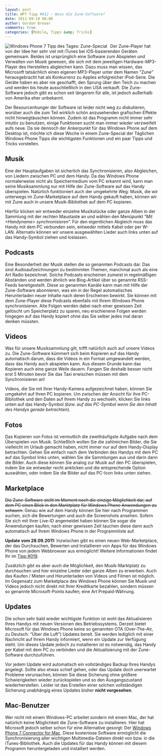 ```yaml
---
layout: post
title: WP7-Tipp #012 – Wozu die Zune-Software?
date: 2011-09-19 08:00
author: Gordon Breuer
comments: true
categories: [Mobile, Tipps &amp; Tricks]
---
```

<p><img style="margin: 0px 10px 0px 0px; display: inline; float: left;" title="" src="http://anheledirwp.blob.core.windows.net/wordpress/2011/09/zune.png" alt="Windows Phone 7 Tipp des Tages: Zune-Special" align="left" /></p>
<p>Der Zune-Player hat von der Idee her sehr viel mit iTunes bei iOS-basierenden Ger&auml;ten gemeinsam. Beides ist urspr&uuml;nglich eine Software zum Abspielen und Verwalten von Musik gewesen, die sich mit dem jeweiligen Hardware-MP3-Player des Herstellers abgleichen kann. Dazu muss man wissen, das Microsoft tats&auml;chlich einen eigenen MP3-Player unter dem Namen &ldquo;Zune&rdquo; herausgebracht hat als Konkurrenz zu Apples erfolgreicher iPod-Serie. Die Ger&auml;te haben es aber nie geschafft, den Sprung &uuml;ber den Teich zu machen und werden bis heute ausschlie&szlig;lich in den USA verkauft. Die Zune-Software jedoch gibt es schon seit l&auml;ngerem f&uuml;r alle, ist jedoch au&szlig;erhalb von Amerika eher unbekannt.</p>
<p>Der Resourcenhunger der Software ist leider nicht weg zu diskutieren, wor&uuml;ber auch die zum Teil wirklich sch&ouml;n anzusehenden grafischen Effekte nicht hinwegt&auml;uschen k&ouml;nnen. Zudem ist das Programm nicht immer sehr intuitiv zu benutzen, einige Funktionen sucht man immer wieder verzweifelt aufs neue. Da sie dennoch der Ankerpunkt f&uuml;r das Windows Phone auf dem Desktop ist, m&ouml;chte ich diese Woche in einem Zune-Special der T&auml;glichen Windows Phone Tipps die wichtigsten Funktionen und ein paar Tipps und Tricks vorstellen.</p>
<h2>Musik</h2>
<p>Eine der Hauptaufgaben ist sicherlich das Synchronisieren, also Abgleichen, von Liedern zwischen PC und dem Handy. Da das Windows Phone normalerweise nicht als Speichermedium vom PC erkannt wird, kann man seine Musiksammlung nur mit Hilfe der Zune-Software auf das Handy &uuml;berspielen. Nat&uuml;rlich funktioniert auch der umgekehrte Weg: Musik, die wir unterwegs im Zune-Marketplace auf dem Handy gekauft haben, k&ouml;nnen wir mit Zune auch in unsere Musik-Bibliothek auf dem PC kopieren.</p>
<p>Hierf&uuml;r klicken wir entweder einzelne Musikst&uuml;cke oder ganze Alben in der Sammlung mit der rechten Maustaste an und w&auml;hlen den Men&uuml;punkt &ldquo;<em>Mit &lt;Handyname&gt; synchronisieren</em>&rdquo;. F&uuml;r den eigentlichen Abgleich muss das Handy mit dem PC verbunden sein, entweder mittels Kabel oder per W-LAN. Alternativ k&ouml;nnen wir unsere ausgew&auml;hlten Lieder auch links unten auf das Handy-Symbol ziehen und loslassen.</p>
<h2>Podcasts</h2>
<p>Eine Besonderheit der Musik stellen die so genannten Podcasts dar. Das sind Audioaufzeichnungen zu bestimmten Themen, manchmal auch als eine Art Radio bezeichnet. Solche Podcasts erscheinen zumeist in regelm&auml;&szlig;igen Abst&auml;nden und werden &auml;hnlich wie Blog-Artikel &uuml;ber so genannte RSS-Feeds bereitgestellt. Diese so genannten Kan&auml;le kann man mit Hilfe der Zune-Software abonnieren, was ein in der Regel automatisches Herunterladen neuer Inhalte nach deren Erscheinen bewirkt. Sie k&ouml;nnen mit dem Zune-Player diese Podcasts ebenfalls mit Ihrem Windows Phone synchronisieren. Alte Folgen werden dabei nach einer gewissen Zeit gel&ouml;scht um Speicherplatz zu sparen, neu erschienene Folgen werden hingegen auf das Handy kopiert ohne das Sie selber jedes mal daran denken m&uuml;ssten.</p>
<h2>Videos</h2>
<p>Was f&uuml;r unsere Musiksammlung gilt, trifft nat&uuml;rlich auch auf unsere Videos zu. Die Zune-Software k&uuml;mmert sich beim Kopieren auf das Handy automatisch darum, dass die Videos in ein Format umgewandelt werden, dass das Handy auch abspielen kann. Aus diesem Grunde kann das Kopieren auch eine ganze Weile dauern. Fangen Sie deshalb besser nicht erst 5 Minuten bevor Sie das Taxi erwischen m&uuml;ssen mit dem Synchronisieren an!</p>
<p>Videos, die Sie mit Ihrer Handy-Kamera aufgezeichnet haben, k&ouml;nnen Sie umgekehrt auf Ihren PC kopieren. Um zwischen der Ansicht f&uuml;r ihre PC-Bibliothek und den Daten auf Ihrem Handy zu wechseln, klicken Sie links unten auf das Handy-Symbol (<em>bzw. auf das PC-Symbol wenn Sie den Inhalt des Handys gerade betrachten</em>).</p>
<h2>Fotos</h2>
<p>Das Kopieren von Fotos ist vermutlich die zweith&auml;ufigste Aufgabe nach dem &Uuml;berspielen von Musik. Schlie&szlig;lich wollen Sie die zahlreichen Bilder, die Sie vielleicht im Urlaub gemacht haben, nicht immer nur auf dem Handy-Display betrachten. Gehen Sie einfach nach dem Verbinden des Handys mit dem PC auf das Symbol links unten, w&auml;hlen Sie die Sammlungen aus und darin dann die Bilder. Auch diese k&ouml;nnen Sie analog zur Musik auf den PC &uuml;berspielen, indem Sie sie entweder recht anklicken und die entsprechende Option ausw&auml;hlen, oder indem Sie die Bilder auf das PC-Icon links unten ziehen.</p>
<h2>Marketplace</h2>
<p><span style="text-decoration: line-through;">Die Zune-Software stellt im Moment noch die einzige M&ouml;glichkeit dar, auf dem PC einen Blick in den Marktplatz f&uuml;r Windows Phone Anwendungen zu schauen.</span> Genau wie auf dem Handy k&ouml;nnen Sie hier nach Programmen suchen, sich die Bewertungen und auch die Screenshots ansehen. Sofern Sie sich mit Ihrer Live-ID angemeldet haben k&ouml;nnen Sie sogar die Anwendungen kaufen; nach einer gewissen Zeit tauchen diese dann auch automatisch auf Ihrem Windows Phone in der Programmliste auf.</p>
<p><strong>Update vom 28.09.2011:</strong> Inzwischen gibt es einen neuen Web-Marketplace, der das Durchsuchen, Bewerten und Installieren von Apps f&uuml;r das Windows Phone von jedem Webbrowser aus erm&ouml;glicht! Weitere Informationen findet Ihr im <a href="/post/2011/09/28/WP-Tipp-019-&ndash;-Mango-Update-und-neuer-Web-Marketplace.aspx">Tipp #019</a>.</p>
<p>Zus&auml;tzlich gibt es aber auch die M&ouml;glichkeit, den Musik-Marktplatz zu durchsuchen und hier einzelne Lieder oder ganze Alben zu erwerben. Auch das Kaufen / Mieten und Herunterladen von Videos und Filmen ist m&ouml;glich. Im Gegensatz zum Marketplace des Windows Phone k&ouml;nnen Sie Musik und Videos jedoch nicht direkt mit Ihrer Kreditkarte bezahlen, sondern m&uuml;ssen so genannte Microsoft-Points kaufen; eine Art Prepaid-W&auml;hrung.</p>
<h2>Updates</h2>
<p>Die schon sehr bald wieder wichtigste Funktion ist wohl das Aktualisieren Ihres Handys mit neuen Versionen des Betriebssystems. Derzeit bietet Microsoft f&uuml;r das Windows Phone keine so genannten OTA (Over-The-Air, zu Deutsch: &ldquo;&Uuml;ber die Luft&rdquo;) Updates bereit. Sie werden lediglich mit einer Nachricht auf Ihrem Handy informiert, wenn ein Update zur Verf&uuml;gung steht. Um dieses Update jedoch zu installieren ist es notwendig, das Handy per Kabel mit dem PC zu verbinden und die Aktualisierung mit der Zune-Software durchzuf&uuml;hren.</p>
<p>Vor jedem Update wird automatisch ein vollst&auml;ndiges Backup Ihres Handys angelegt. Sollte also etwas schief gehen, oder das Update doch unerwartet Probleme verursachen, k&ouml;nnen Sie diese Sicherung ohne gr&ouml;&szlig;ere Schwierigkeiten wieder zur&uuml;ckspielen und so den Ausgangszustand wiederherstellen. Leider ist das Erstellen einer solchen vollst&auml;ndigen Sicherung unabh&auml;ngig eines Updates bisher <strong>nicht vorgesehen</strong>.</p>
<h2>Mac-Benutzer</h2>
<p>Wer nicht mit einem Windows-PC arbeitet sondern mit einem Mac, der hat nat&uuml;rlich keine M&ouml;glichkeit die Zune-Software zu installieren. Hier hat Microsoft jedoch selber schon f&uuml;r eine Alternative gesorgt: Der <a href="http://www.microsoft.com/windowsphone/en-us/apps/mac-connector.aspx">Windows Phone 7 Connector for Mac</a>. Diese kostenlose Software erm&ouml;glicht die Synchronisierung aller wichtigen Multimedia-Dateien direkt von bzw. in die iTunes-Bibliothek. Auch die Updates f&uuml;r das Handy k&ouml;nnen mit diesem Programm heruntergeladen und installiert werden.</p>

